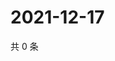 # 2021-12-17

共 0 条

<!-- BEGIN WEIBO -->
<!-- 最后更新时间 Fri Dec 17 2021 06:14:42 GMT+0800 (China Standard Time) -->

<!-- END WEIBO -->
